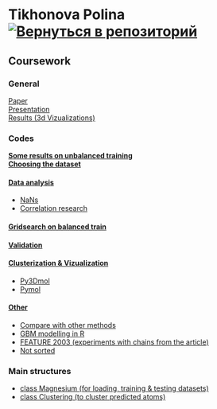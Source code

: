 # Tikhonova Polina    [![Вернуться в репозиторий](https://pollytikhonova.github.io/coursework/GitHub-Mark-32px.png "Вернуться в репозиторий")](https://github.com/PollyTikhonova/coursework/tree/master/)
## Coursework 

### General
[Paper](https://PollyTikhonova.github.io/coursework/papers/Diploma_Tikhonova_Polina.pdf) <br>
[Presentation](https://PollyTikhonova.github.io/coursework/papers/Presentation_Tikhonova_Polina.pdf) <br>
[Results (3d Vizualizations)](https://PollyTikhonova.github.io/clusterization%20%26%20vizualization/py3dmol.html) <br>

### Codes
<b>[Some results on unbalanced training](https://PollyTikhonova.github.io/coursework/unbalanced_training/)</b> <br>
<b>[Choosing the dataset](https://PollyTikhonova.github.io/coursework/choosing_dataset/)</b> <br>
#### [Data analysis](https://PollyTikhonova.github.io/coursework/data_analysis/)
 - [NaNs](https://PollyTikhonova.github.io/coursework/data_analysis/Watch%2Bat%2Bnans.html)
 - [Correlation research](https://PollyTikhonova.github.io/coursework/data_analysis/correlation/)
#### [Gridsearch on balanced train](https://PollyTikhonova.github.io/coursework/gridsearch/Full%2BGridsearch.html)
#### [Validation](https://PollyTikhonova.github.io/coursework/validation/)
#### [Clusterization & Vizualization](https://PollyTikhonova.github.io/coursework/clusterization%20%26%20vizualization/)
 - [Py3Dmol](https://PollyTikhonova.github.io/coursework/clusterization%20%26%20vizualization/py3dmol.html)
 - [Pymol](https://PollyTikhonova.github.io/coursework/clusterization%20%26%20vizualization/Pymol%2Binteraction.html)

#### [Other](https://PollyTikhonova.github.io/other/)
 - [Compare with other methods](https://github.com/PollyTikhonova/coursework/tree/master/other/other_methods/)
 - [GBM modelling in R](https://github.com/PollyTikhonova/coursework/tree/master/other/GBM/)
 - [FEATURE 2003 (experiments with chains from the article)](https://github.com/PollyTikhonova/coursework/tree/master/other/Feature_2003_experiment)
 - [Not sorted](https://github.com/PollyTikhonova/coursework/tree/master/other/not%20sorted)

### Main structures
 - [class Magnesium (for loading, training & testing datasets)](https://github.com/PollyTikhonova/coursework/tree/master/basic%20codes/class_magnesium_not_drop_na.py)
 - [class Clustering (to cluster predicted atoms)](https://github.com/PollyTikhonova/coursework/tree/master/basic%20codes/class_clustering.py)
